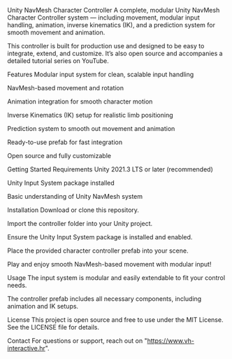 Unity NavMesh Character Controller
A complete, modular Unity NavMesh Character Controller system — including movement, modular input handling, animation, inverse kinematics (IK), and a prediction system for smooth movement and animation.

This controller is built for production use and designed to be easy to integrate, extend, and customize. It’s also open source and accompanies a detailed tutorial series on YouTube.

Features
Modular input system for clean, scalable input handling

NavMesh-based movement and rotation

Animation integration for smooth character motion

Inverse Kinematics (IK) setup for realistic limb positioning

Prediction system to smooth out movement and animation

Ready-to-use prefab for fast integration

Open source and fully customizable

Getting Started
Requirements
Unity 2021.3 LTS or later (recommended)

Unity Input System package installed

Basic understanding of Unity NavMesh system

Installation
Download or clone this repository.

Import the controller folder into your Unity project.

Ensure the Unity Input System package is installed and enabled.

Place the provided character controller prefab into your scene.

Play and enjoy smooth NavMesh-based movement with modular input!

Usage
The input system is modular and easily extendable to fit your control needs.

The controller prefab includes all necessary components, including animation and IK setups.

License
This project is open source and free to use under the MIT License. See the LICENSE file for details.

Contact
For questions or support, reach out on "https://www.vh-interactive.hr".
